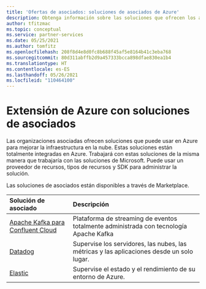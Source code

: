 ```yaml
---
title: 'Ofertas de asociados: soluciones de asociados de Azure'
description: Obtenga información sobre las soluciones que ofrecen los asociados en Azure.
author: tfitzmac
ms.topic: conceptual
ms.service: partner-services
ms.date: 05/25/2021
ms.author: tomfitz
ms.openlocfilehash: 208f8d4e8d0fc8b688f45af5e8164b41c3eba768
ms.sourcegitcommit: 80d311abffb2d9a457333bcca898dfae830ea1b4
ms.translationtype: HT
ms.contentlocale: es-ES
ms.lasthandoff: 05/26/2021
ms.locfileid: "110464100"
---
```

# <a name="extend-azure-with-solutions-from-partners"></a>Extensión de Azure con soluciones de asociados

Las organizaciones asociadas ofrecen soluciones que puede usar en Azure para mejorar la infraestructura en la nube. Estas soluciones están totalmente integradas en Azure. Trabajará con estas soluciones de la misma manera que trabajaría con las soluciones de Microsoft. Puede usar un proveedor de recursos, tipos de recursos y SDK para administrar la solución.

Las soluciones de asociados están disponibles a través de Marketplace.

| Solución de asociado | Descripción |
| :--- | :--- |
| [Apache Kafka para Confluent Cloud](./apache-kafka-confluent-cloud/overview.md) | Plataforma de streaming de eventos totalmente administrada con tecnología Apache Kafka |
| [Datadog](./datadog/overview.md) | Supervise los servidores, las nubes, las métricas y las aplicaciones desde un solo lugar. |
| [Elastic](./elastic/overview.md) | Supervise el estado y el rendimiento de su entorno de Azure. |
